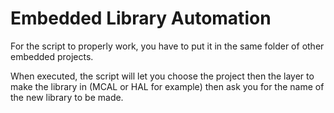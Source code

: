 # Embedded Library Automation
For the script to properly work, you have to put it in the same folder of other embedded projects.

When executed, the script will let you choose the project then the layer to make the library in (MCAL or HAL for example) then ask you for the name of the new library to be made.
